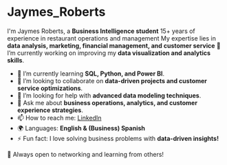 # Jaymes_Roberts
I'm Jaymes Roberts, a **Business Intelligence student** 
15+ years of experience in restaurant operations and management 
My expertise lies in **data analysis, marketing, financial management, and customer service**
 🔭 I’m currently working on improving my **data visualization and analytics skills**.  
- 🌱 I’m currently learning **SQL, Python, and Power BI**.  
- 👯 I’m looking to collaborate on **data-driven projects and customer service optimizations**.  
- 🤝 I’m looking for help with **advanced data modeling techniques**.  
- 💬 Ask me about **business operations, analytics, and customer experience strategies**.  
- 📫 How to reach me: [LinkedIn](your-link-here)  
- 🌍 Languages: **English & (Business) Spanish**  
- ⚡ Fun fact: I love solving business problems with **data-driven insights!**  

🚀 Always open to networking and learning from others!
